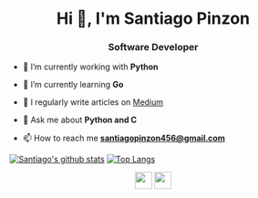 <h1 align="center">Hi 👋, I'm Santiago Pinzon</h1>
<h3 align="center">Software Developer</h3>

- 🌱 I’m currently working with **Python**
- 📝  I’m currently learning **Go**
- 📝 I regularly write articles on [Medium](https://medium.com/@santiagopinzond)

- 💬 Ask me about **Python and C**

- 📫 How to reach me **santiagopinzon456@gmail.com**

[![Santiago's github stats](https://github-readme-stats.vercel.app/api?username=santiagopinzonD&show_icons=true&bg_color=071A2C&text_color=FFFFFF)](https://github.com/anuraghazra/github-readme-stats)
[![Top Langs](https://github-readme-stats.vercel.app/api/top-langs/?username=santiagopinzonD&bg_color=071A2C&text_color=FFFFFF)](https://github.com/anuraghazra/github-readme-stats)
<p align="left">

<p align="center">
<a href="https://twitter.com/santiagopinzonD" target="blank"><img align="center" src="https://cdn.jsdelivr.net/npm/simple-icons@3.0.1/icons/twitter.svg" height="30" width="30" /></a>
<a href="https://www.linkedin.com/in/santiagopinzond/" target="blank"><img align="center" src="https://cdn.jsdelivr.net/npm/simple-icons@3.0.1/icons/linkedin.svg" height="30" width="30" /></a>
</p>

